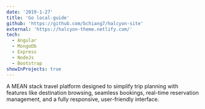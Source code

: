 ```yaml
---
date: '2019-1-27'
title: 'Go local-guide'
github: 'https://github.com/bchiang7/halcyon-site'
external: 'https://halcyon-theme.netlify.com/'
tech:
  - Angular
  - MongoDb
  - Express
  - NodeJs
  - Bootstrap
showInProjects: true
---
```


A MEAN stack travel platform designed to simplify trip planning with features like destination browsing, seamless bookings, real-time reservation management, and a fully responsive, user-friendly interface.